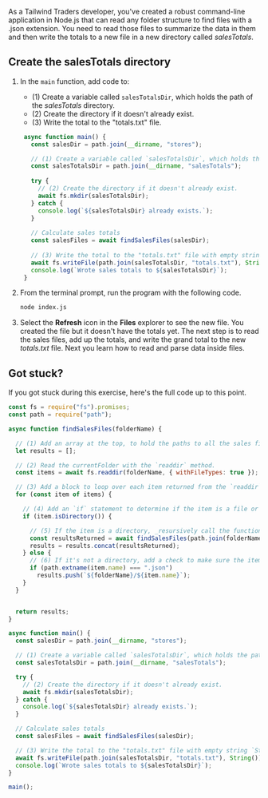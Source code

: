 As a Tailwind Traders developer, you've created a robust command-line application in Node.js that can read any folder structure to find files with a .json extension. You need to read those files to summarize the data in them and then write the totals to a new file in a new directory called *salesTotals*.

## Create the salesTotals directory

1. In the `main` function, add code to: 

    * (1) Create a variable called `salesTotalsDir`, which holds the path of the *salesTotals* directory.
    * (2) Create the directory if it doesn't already exist.
    * (3) Write the total to the "totals.txt" file.

   ```javascript
    async function main() {
      const salesDir = path.join(__dirname, "stores");

      // (1) Create a variable called `salesTotalsDir`, which holds the path of the *salesTotals* directory.
      const salesTotalsDir = path.join(__dirname, "salesTotals");
    
      try {
        // (2) Create the directory if it doesn't already exist.
        await fs.mkdir(salesTotalsDir);
      } catch {
        console.log(`${salesTotalsDir} already exists.`);
      }
    
      // Calculate sales totals
      const salesFiles = await findSalesFiles(salesDir);
    
      // (3) Write the total to the "totals.txt" file with empty string `String()`
      await fs.writeFile(path.join(salesTotalsDir, "totals.txt"), String());
      console.log(`Wrote sales totals to ${salesTotalsDir}`);
    }
   ```

1. From the terminal prompt, run the program with the following code.

   ```bash
   node index.js
   ```

1. Select the **Refresh** icon in the **Files** explorer to see the new file. You created the file but it doesn't have the totals yet. The next step is to read the sales files, add up the totals, and write the grand total to the new *totals.txt* file. Next you learn how to read and parse data inside files.

## Got stuck?

If you got stuck during this exercise, here's the full code up to this point.

```javascript
const fs = require("fs").promises;
const path = require("path");

async function findSalesFiles(folderName) {

  // (1) Add an array at the top, to hold the paths to all the sales files that the program finds.
  let results = [];

  // (2) Read the currentFolder with the `readdir` method. 
  const items = await fs.readdir(folderName, { withFileTypes: true });

  // (3) Add a block to loop over each item returned from the `readdir` function using the asynchronous `for...of` loop. 
  for (const item of items) {

    // (4) Add an `if` statement to determine if the item is a file or a directory. 
    if (item.isDirectory()) {

      // (5) If the item is a directory, _resursively call the function `findSalesFiles` again, passing in the path to the item. 
      const resultsReturned = await findSalesFiles(path.join(folderName, item.name));
      results = results.concat(resultsReturned);
    } else {
      // (6) If it's not a directory, add a check to make sure the item name matches *sales.json*.
      if (path.extname(item.name) === ".json")
        results.push(`${folderName}/${item.name}`);
    }
  }


  return results;
}

async function main() {
  const salesDir = path.join(__dirname, "stores");

  // (1) Create a variable called `salesTotalsDir`, which holds the path of the *salesTotals* directory.
  const salesTotalsDir = path.join(__dirname, "salesTotals");

  try {
    // (2) Create the directory if it doesn't already exist.
    await fs.mkdir(salesTotalsDir);
  } catch {
    console.log(`${salesTotalsDir} already exists.`);
  }

  // Calculate sales totals
  const salesFiles = await findSalesFiles(salesDir);

  // (3) Write the total to the "totals.txt" file with empty string `String()`
  await fs.writeFile(path.join(salesTotalsDir, "totals.txt"), String());
  console.log(`Wrote sales totals to ${salesTotalsDir}`);
}

main();
```
